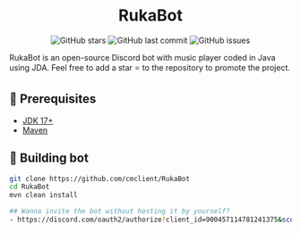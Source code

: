 <h1 align="center">RukaBot</h1>

<p align="center">
  <img alt="GitHub stars" src="https://img.shields.io/github/stars/cmclient/RukaBot?style=flat-square">
  <img alt="GitHub last commit" src="https://img.shields.io/github/last-commit/cmclient/RukaBot?style=flat-square">
  <img alt="GitHub issues" src="https://img.shields.io/github/issues/cmclient/RukaBot?style=flat-square">
</p>

RukaBot is an open-source Discord bot with music player coded in Java using JDA. Feel free to add a star ⭐ to the repository to promote the project.

## 🚧 Prerequisites
- [JDK 17+](https://adoptium.net/?variant=openjdk17&jvmVariant=hotspot)
- [Maven](https://maven.apache.org/download.cgi)

## 📝 Building bot
```sh
git clone https://github.com/cmclient/RukaBot
cd RukaBot
mvn clean install

## Wanna invite the bot without hosting it by yourself?
- https://discord.com/oauth2/authorize?client_id=900457114781241375&scope=bot&permissions=8
